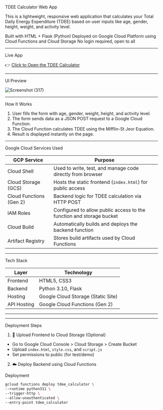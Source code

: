  TDEE Calculator Web App

This is a lightweight, responsive web application that calculates your Total Daily Energy Expenditure (TDEE) based on user inputs like age, gender, height, weight, and activity level.

Built with HTML + Flask (Python)
Deployed on Google Cloud Platform using Cloud Functions and Cloud Storage 
No login required, open to all

---

 Live App

👉 [Click to Open the TDEE Calculator](https://storage.googleapis.com/smrithi-tdee-bucket/index.html)

---

 UI Preview

![Screenshot (317)](https://github.com/user-attachments/assets/74e338a4-c558-4008-b11e-0afc63733c26)




---

 How It Works

1. User fills the form with age, gender, weight, height, and activity level.
2. The form sends data as a JSON POST request to a Google Cloud Function.
3. The Cloud Function calculates TDEE using the Mifflin-St Jeor Equation.
4. Result is displayed instantly on the page.

---

 Google Cloud Services Used

| GCP Service                 | Purpose                                                                 |
|----------------------------|-------------------------------------------------------------------------|
| Cloud Shell                | Used to write, test, and manage code directly from browser              |
| Cloud Storage (GCS)        | Hosts the static frontend (`index.html`) for public access              |
| Cloud Functions (Gen 2)    | Backend logic for TDEE calculation via HTTP POST                        |
| IAM Roles                  | Configured to allow public access to the function and storage bucket    |
| Cloud Build                | Automatically builds and deploys the backend function                   |
| Artifact Registry          | Stores build artifacts used by Cloud Functions                          |

---

Tech Stack

| Layer       | Technology                         |
|-------------|-------------------------------------|
| Frontend    | HTML5, CSS3                         |
| Backend     | Python 3.10, Flask                  |
| Hosting     | Google Cloud Storage (Static Site) |
| API Hosting | Google Cloud Functions (Gen 2)     |

---

---

 Deployment Steps
 
 1. 📁 Upload Frontend to Cloud Storage (Optional)
- Go to Google Cloud Console > Cloud Storage > Create Bucket
- Upload `index.html`, `style.css`, and `script.js`
- Set permissions to public (for test/demo)

2. ☁️ Deploy Backend using Cloud Functions

 Deployment 
```bash
gcloud functions deploy tdee_calculator \
--runtime python311 \
--trigger-http \
--allow-unauthenticated \
--entry-point tdee_calculator









